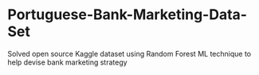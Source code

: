 # Portuguese-Bank-Marketing-Data-Set
Solved open source Kaggle dataset using Random Forest ML technique to help devise bank marketing strategy
